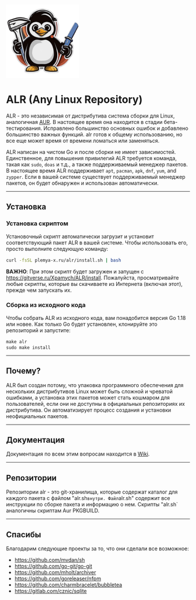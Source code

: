 <img src="assets/logo.png" alt="ALR Logo" width="200">

# ALR (Any Linux Repository)

ALR - это независимая от дистрибутива система сборки для Linux, аналогичная [AUR](https://wiki.archlinux.org/title/Arch_User_Repository). В настоящее время она находится в стадии бета-тестирования. Исправлено большинство основных ошибок и добавлено большинство важных функций. alr готов к общему использованию, но все еще может время от времени ломаться или заменяться.

ALR написан на чистом Go и после сборки не имеет зависимостей. Единственное, для повышения привилегий ALR требуется команда, такая как `sudo`, `doas` и т.д., а также поддерживаемый менеджер пакетов. В настоящее время ALR поддерживает `apt`, `pacman`, `apk`, `dnf`, `yum`, and `zypper`. Если в вашей системе существует поддерживаемый менеджер пакетов, он будет обнаружен и использован автоматически.

---

## Установка

### Установка скриптом

Установочный скрипт автоматически загрузит и установит соответствующий пакет ALR в вашей системе. Чтобы использовать его, просто выполните следующую команду:

```bash
curl -fsSL plemya-x.ru/alr/install.sh | bash
```

**ВАЖНО**: При этом скрипт будет загружен и запущен с <https://gitverse.ru/Xpamych/ALR/install>. Пожалуйста, просматривайте любые скрипты, которые вы скачиваете из Интернета (включая этот), прежде чем запускать их.

### Сборка из исходного кода

Чтобы собрать ALR из исходного кода, вам понадобится версия Go 1.18 или новее. Как только Go будет установлен, клонируйте это репозиторий и запустите:

```shell
make alr
sudo make install
```

---

## Почему?

ALR был создан потому, что упаковка программного обеспечения для нескольких дистрибутивов Linux может быть сложной и чреватой ошибками, а установка этих пакетов может стать кошмаром для пользователей, если они не доступны в официальных репозиториях их дистрибутива. Он автоматизирует процесс создания и установки неофициальных пакетов.

---

## Документация

Документация по всем этим вопросам находится в [Wiki](https://gitverse.ru/Xpamych/ALR).

---

## Репозитории

Репозитории alr - это git-хранилища, которые содержат каталог для каждого пакета с файлом "alr.sh` внутри. Файл `alr.sh" содержит все инструкции по сборке пакета и информацию о нем. Скрипты "alr.sh` аналогичны скриптам Aur PKGBUILD.

---

## Спасибы

Благодарим следующие проекты за то, что они сделали все возможное:

- <https://github.com/mvdan/sh>
- <https://github.com/go-git/go-git>
- <https://github.com/mholt/archiver>
- <https://github.com/goreleaser/nfpm>
- <https://github.com/charmbracelet/bubbletea>
- <https://gitlab.com/cznic/sqlite>
